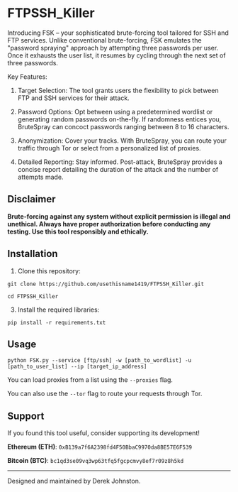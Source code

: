 # FTPSSH_Killer

Introducing FSK – your sophisticated brute-forcing tool tailored for SSH and FTP services. Unlike conventional brute-forcing, FSK emulates the "password spraying" approach by attempting three passwords per user. Once it exhausts the user list, it resumes by cycling through the next set of three passwords.

Key Features:

1. Target Selection: The tool grants users the flexibility to pick between FTP and SSH services for their attack.

2. Password Options: Opt between using a predetermined wordlist or generating random passwords on-the-fly. If randomness entices you, BruteSpray can concoct passwords ranging between 8 to 16 characters.

3. Anonymization: Cover your tracks. With BruteSpray, you can route your traffic through Tor or select from a personalized list of proxies.

4. Detailed Reporting: Stay informed. Post-attack, BruteSpray provides a concise report detailing the duration of the attack and the number of attempts made.



## Disclaimer

**Brute-forcing against any system without explicit permission is illegal and unethical. Always have proper authorization before conducting any testing. Use this tool responsibly and ethically.**

## Installation

1. Clone this repository:

`git clone https://github.com/usethisname1419/FTPSSH_Killer.git`

`cd FTPSSH_Killer`


3. Install the required libraries:

`pip install -r requirements.txt`


## Usage

`python FSK.py --service [ftp/ssh] -w [path_to_wordlist] -u [path_to_user_list] --ip [target_ip_address]`

You can load proxies from a list using the `--proxies` flag. 

You can also use the `--tor` flag to route your requests through Tor.

## Support

If you found this tool useful, consider supporting its development!

**Ethereum (ETH)**: `0xB139a7f6A2398fd4F50BbaC9970da8BE57E6F539`

**Bitcoin (BTC)**: `bc1qd3se09vq3wp63tfq5fgcpcmvy8ef7r09z8h5kd`

---

Designed and maintained by Derek Johnston.


